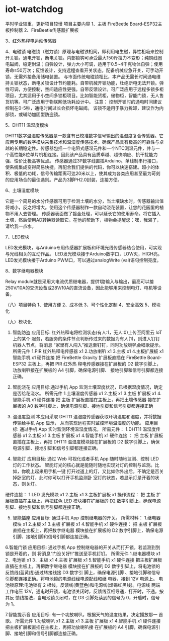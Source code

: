# iot-watchdog
平时学业较重，更新项目较慢
项目主要内容
1、主板
FireBeetle Board-ESP32主板控制器
2、FireBeetle传感器扩展板
 
3、红外热释电运动传感器

                               
4、电磁锁
     电磁锁（磁力锁）原理与电磁铁相同，即利用电生磁，异性相吸来控制开关锁。通电开锁，断电关锁。内部锁钩可承受最大150斤拉力不变形；纯铜线圈电磁阀，稳定耐温；自弹设计，弹力大小可调，适用于0.5~4千克物体自弹；使用寿命≥50万次；反馈设计，支持远程查看开关状态。配备机械应急开关，可手动开锁，无需外接备用储电装置。 与市面传统电磁锁相比，本产品无需长时间通电维持关锁状态，断电关锁设计节约能耗。自带机械开锁功能，杜绝断电无法开锁。弹性可调，方便控制，空间适应性更强。自带反馈设计。可广泛应用于远程多锁多柜项目，尤其适用于小空间多锁柜项目。比如智能货柜，储物柜，智能门锁，无人售货机等。可广泛应用于物联网低功耗设计中。 注意： 控制开锁时的通电时间建议控制在0-5秒，通电时间过长会损坏电磁阀。 该锁不适用于暴力拆卸，建议作为内部锁，或辅助加固型防盗锁。

5、DHT11 温湿度模块 
 


DHT11数字温湿度传感器是一款含有已校准数字信号输出的温湿度复合传感器。它应用专用的数字模块采集技术和温湿度传感技术，确保产品具有极高的可靠性与卓越的长期稳定性。传感器包括一个电阻式感湿元件和一个NTC测温元件，并与一个高性能8位单片机相连接。因此该产品具有品质卓越、超快响应、抗干扰能力强、性价比极高等优点。
传感器通过3P数字线直插Arduino。单线制串行接口，使系统集成变得简易快捷。再配合我们提供的代码，你可以快速搭建。超小的体积、极低的功耗，信号传输距离可达20米以上，使其成为各类应用甚至最为苛刻的应用场合的最佳选则。产品为3脚PH2.0封装，连接方便。

6、土壤湿度模块 
 
它是一个简易的水分传感器可用于检测土壤的水分，当土壤缺水时，传感器输出值将减小，反之将增大。使用这个传感器制作一款自动浇花装置，让您的花园里的植物不用人去管理。
传感器表面做了镀金处理，可以延长它的使用寿命。将它插入土壤，然后使用AD转换器读取它。在他的帮助下，植物会提醒您：嘿，我渴了，请给我一点水。

7、LED模块
 
LED发光模块，与Arduino专用传感器扩展板和环境光线传感器结合使用，可实现与光线相关的互动作品。
LED发光模块接于Arduino数字口，LOW灭，HIGH亮。
LED发光模块接于Arduino PWM口，可以通过analogWrite (val)语句控制亮度。

8、数字继电器模块
 
Relay module就是采用大电流优质继电器，提供1路输入与输出，最高可以接250V/10A的交流设备或28V/10A的直流设备，因此能够用来控制电灯、电机等设备。



（八）项目特色
1、使用方便
2、成本低
3、可个性化定制
4、安全高效
5、模块化

（九）模块化
1. 智能防盗
应用目标:
红外热释电将检测状态(有人:1，无人:0)上传至阿里云 IoT 上的某个 服务，若服务的条件节点判断传过来的数据为有人(1)，则进入钉钉机器人节点，将消息 
“家里有人闯入”推送至钉钉，同时功放喇叭会唱歌提示。 
所需元件 
1.PIR 红外热释电传感器 x1 
2.功放喇叭 x1 
3.主板 x1 
4.主板扩展板 x1 
智能手机 x1 
硬件连接 
把 FireBettle Gravity 扩展板直插在 FireBettle Board-ESP32 主板上，再把 PIR 红外热 释电传感器接在扩展板的 D2 数字引脚上，功放喇叭接在扩展板的 A4 引脚，确保电源引脚、 接地引脚和信号引脚都连接正确。 

2. 智能浇花
应用目标:通过手机 App 监测土壤湿度状况，已根据湿度情况，确定是否给花浇水。 
所需元件 
1.土壤湿度传感器 x1 
2.主板 x1 
3.主板 扩展板 x1 
4.智能手机 x1
 硬件连接 
把 主板 扩展板直插在主板上，再把土壤传感器 接在扩展板的 A0 数字引脚上，确保电源引脚、接地引脚和信号引脚都连接正确 

3. 温湿度监测
本应用采取 DHT11 温湿度传感器获取环境温度和湿度，并将数据传输给手机 App 显示， 从而实现远程实时监控环境温湿度的功能。 
应用目标:
通过手机 App 实时监测环境温湿度情况。 
所需元件：
1.DHT11 温湿度传感器 x1 
2.主板 x1 
3.主板 扩展板 x1 
4.智能手机 x1 
硬件连接 ：
把 主板 扩展板直插在主板上，再把 DHT11 温湿度模块接在扩展板的 D2 数字引脚上，确保电源引脚、接地引脚和信号引脚都连接正确。 

4. 智能灯
应用目标:
通过 Web 可视化或者手机 App 随时随地监测、控制 LED 灯的工作状态。 
智能灯光的核心就是能随时随地实现对灯的控制与监测。比如，你晚上起来用手机一键 打开过道上的灯，又比如你外出后，不确定是否关掉卧室的灯，此时你可以打开手机监测卧 室灯的状态，若显示灯是开着的状态，则关灯。 

硬件连接：
1.LED 发光模块 x1
2.主板 x1
3.主板扩展板 x1 
操作流程：
把 主板 扩展板直插在主板上，再把红色 LED 模块接在扩展板的 D2 数字引脚上，确保电源引脚、接地引脚和信号引脚都连接正确。 

5. 智能插座
应用目标:
通过手机 App 控制继电器的开关。 
所需材料：
1.继电器模块 x1 
2.主板 x1 
3.主板 扩展板 x1 
4.智能手机 x1 
硬件连接：
把 主板 扩展板直插在主板上，再把数字继电器 模块接在扩展板的 D2 数字引脚上，确保电源引脚、接地引脚和信号引脚都连接正确。 

6.智能门锁
应用目标:
通过手机 App 控制继电器的开关从而打开锁，若监测到到锁是开着的，则 将消息“门没关好!!”推送至手机钉钉。 
所需元件 
1.继电器模块 x1 
2．电池锁 x1 
3．主板 x1 
4.主板 扩展板 x1 
5.智能手机 x1 
硬件连接 
把主板扩展板直插在主板上，再把数字继电器 模块接在扩展板的 D2 数字引脚上，将电池锁的反馈线(蓝黄线)通过转接线接 D3 数字引 脚上，确保电源引脚
、接地引脚和信号引脚都连接正确。将电池锁的电源线经电源配线和继 电器，接到 12V 电源上。 
电池锁原理:电池锁有 2 根线，反馈线(黄蓝色)和电源线(焊锡红黑线)。电源线 两端工作电压 12V，通电时开锁，电池锁关闭时，反馈线互相导通，打开时，不通。按其反 馈线接法，当电池锁关闭时，在 D3 引脚处读到的信号为 0，开启时，信号为 1。 


7.智能提示音
应用目标:
有一个功放喇叭，根据天气的温度结果，决定播放那一 首歌。 
所需元件 
1.功放喇叭 x1 
2.主板 x1 
3.主板 扩展板 x1 
4.智能手机 x1 
硬件连接 
把主板扩展板直插在主板上，再把功放喇叭接 在扩展板的 A4 引脚，确保电源引脚、接地引脚和信号引脚都连接正确。 
